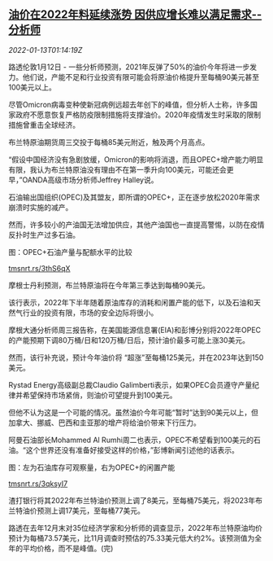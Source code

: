 <!--1642037463000-->
[油价在2022年料延续涨势 因供应增长难以满足需求--分析师](https://cn.reuters.com/article/global-oil-price-tight-supply-0113-idCNKBS2JN03L)
------

<div><i>2022-01-13T01:14:19Z</i></div><p>路透伦敦1月12日 - 一些分析师预测，2021年反弹了50%的油价今年将进一步发力。他们说，产能不足和行业投资有限可能会将原油价格提升至每桶90美元甚至100美元以上。</p><p>尽管Omicron病毒变种使新冠病例远超去年创下的峰值，但分析人士称，许多国家政府不愿意恢复严格防疫限制措施将支撑油价。2020年疫情发生时采取的限制措施曾重击全球经济。</p><p>布兰特原油期货周三交投于每桶85美元附近，触及两个月高点。</p><p>“假设中国经济没有急剧放缓，Omicron的影响将消退，而且OPEC+增产能力明显有限，我认为布兰特原油没有理由不在第一季升向100美元，可能还会更早，”OANDA高级市场分析师Jeffrey Halley说。</p><p>石油输出国组织(OPEC)及其盟友，即所谓的OPEC+，正在逐步放松2020年需求崩溃时实施的减产。</p><p>然而，许多较小的产油国无法增加供应，其他产油国也一直提高警惕，以防在疫情反扑时生产过多石油。</p><p>图：OPEC+石油产量与配额水平的比较</p><p><a href="https://tmsnrt.rs/3thS6qX">tmsnrt.rs/3thS6qX</a></p><p>摩根士丹利预测，布兰特原油将在今年第三季达到每桶90美元。</p><p>该行表示，2022年下半年随着原油库存的消耗和闲置产能的低下，以及石油和天然气行业的投资有限，市场的安全边际将很小。</p><p>摩根大通分析师周三报告称，在美国能源信息署(EIA)和彭博分别将2022年OPEC的产能预期下调80万桶/日和120万桶/日后，预计油价最多可能上涨30美元。</p><p>然而，该行补充说，预计今年油价将 “超涨”至每桶125美元，并在2023年达到150美元。</p><p>Rystad Energy高级副总裁Claudio Galimberti表示，如果OPEC会员遵守产量纪律并希望保持市场紧俏，则油价可望提升到100美元。</p><p>但他不认为这是一个可能的情况。虽然油价今年可能“暂时”达到90美元以上，但加拿大、挪威、巴西和圭亚那的增产将给油价带来下行压力。</p><p>阿曼石油部长Mohammed Al Rumhi周二也表示，OPEC不希望看到100美元的石油。“这个世界还没有准备好接受这样的价格，”彭博新闻引述他的话表示。</p><p>图：左为石油库存可观察量，右为OPEC+的闲置产能</p><p><a href="https://tmsnrt.rs/3qksyI7">tmsnrt.rs/3qksyI7</a></p><p>渣打银行将其2022年布兰特油价预测上调了8美元，至每桶75美元，将2023年布兰特油价预测上调17美元，至每桶77美元。</p><p>路透在去年12月末对35位经济学家和分析师的调查显示，2022年布兰特原油均价预计为每桶73.57美元，比11月调查时预估的75.33美元低大约2%。该预测值为全年的平均价格，而不是峰值。(完)</p>
